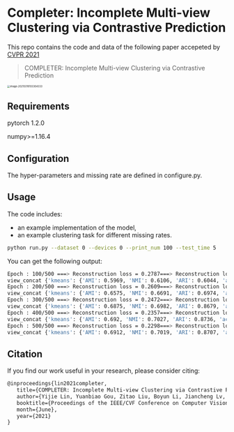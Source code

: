 # Completer: Incomplete Multi-view Clustering via Contrastive Prediction

This repo contains the code and data of the following paper accepeted by [CVPR 2021](http://cvpr2021.thecvf.com)

> COMPLETER: Incomplete Multi-view Clustering via Contrastive Prediction

<img src="https://github.com/Lin-Yijie/2021-CVPR-Completer" alt="image-20210316103304333" style="zoom:40%;" />

## Requirements

pytorch 1.2.0 

numpy>=1.16.4

## Configuration

The hyper-parameters and missing rate are defined in configure.py.

## Usage

The code includes:

- an example implementation of the model,
- an example clustering task for different missing rates.

```bash
python run.py --dataset 0 --devices 0 --print_num 100 --test_time 5
```

You can get the following output:

```bash
Epoch : 100/500 ===> Reconstruction loss = 0.2787===> Reconstruction loss = 0.0273 ===> Dual prediction loss = 0.0166  ===> Contrastive loss = -4.4762e+02 ===> Loss = -4.4759e+02
view_concat {'kmeans': {'AMI': 0.5969, 'NMI': 0.6106, 'ARI': 0.6044, 'accuracy': 0.5813, 'precision': 0.4408, 'recall': 0.3835, 'f_measure': 0.3921}}
Epoch : 200/500 ===> Reconstruction loss = 0.2609===> Reconstruction loss = 0.0228 ===> Dual prediction loss = 0.0012  ===> Contrastive loss = -4.4805e+02 ===> Loss = -4.4802e+02
view_concat {'kmeans': {'AMI': 0.6575, 'NMI': 0.6691, 'ARI': 0.6974, 'accuracy': 0.6593, 'precision': 0.4551, 'recall': 0.4222, 'f_measure': 0.4096}}
Epoch : 300/500 ===> Reconstruction loss = 0.2472===> Reconstruction loss = 0.0232 ===> Dual prediction loss = 0.0010  ===> Contrastive loss = -4.4864e+02 ===> Loss = -4.4861e+02
view_concat {'kmeans': {'AMI': 0.6875, 'NMI': 0.6982, 'ARI': 0.8679, 'accuracy': 0.7439, 'precision': 0.4586, 'recall': 0.444, 'f_measure': 0.4217}}
Epoch : 400/500 ===> Reconstruction loss = 0.2357===> Reconstruction loss = 0.0214 ===> Dual prediction loss = 0.0013  ===> Contrastive loss = -4.4816e+02 ===> Loss = -4.4813e+02
view_concat {'kmeans': {'AMI': 0.692, 'NMI': 0.7027, 'ARI': 0.8736, 'accuracy': 0.7456, 'precision': 0.4601, 'recall': 0.4451, 'f_measure': 0.4257}}
Epoch : 500/500 ===> Reconstruction loss = 0.2298===> Reconstruction loss = 0.0198 ===> Dual prediction loss = 0.0016  ===> Contrastive loss = -4.4796e+02 ===> Loss = -4.4793e+02
view_concat {'kmeans': {'AMI': 0.6912, 'NMI': 0.7019, 'ARI': 0.8707, 'accuracy': 0.7464, 'precision': 0.4657, 'recall': 0.4464, 'f_measure': 0.4265}}
```

## Citation

If you find our work useful in your research, please consider citing:

```latex
@inproceedings{lin2021completer,
   title={COMPLETER: Incomplete Multi-view Clustering via Contrastive Prediction},
   author={Yijie Lin, Yuanbiao Gou, Zitao Liu, Boyun Li, Jiancheng Lv, Xi Peng},
   booktitle={Proceedings of the IEEE/CVF Conference on Computer Vision and Pattern Recognition (CVPR)},
   month={June},
   year={2021}
}
```

